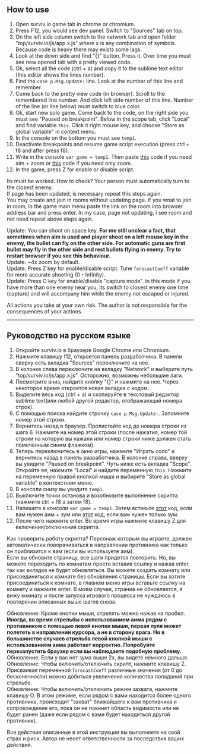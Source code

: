 ## How to use
1. Open surviv.io game tab in chrome or chromium.
2. Press F12, you would see dev panel. Switch to "Sources" tab on top.
3. On the left side column switch to the network tab and open folder "top/surviv.io/js/app.x.js" where x is any combination of symbols. Because code is heavy there may exists some lags.
4. Look at the down side and find "{}" button. Press it. Over time you must see new opened tab with a pretty viewed code.
5. Ok, select all the code (ctrl + a) and copy it to the sublime text editor (this editor shows the lines number).
6. Find the `case p.Msg.Update:` line. Look at the number of this line and remember.
7. Come back to the pretty view code (in browser). Scroll to the remembered line number. And click left side number of this line. Number of the line (or line below) must switch to blue color.
8. Ok, start new solo game. Come back to the code, on the right side you must see "Paused on breakpoint". Below in the scope tab, click "Local" and find variable `this`. Click it right mouse key, and choose "Store as global variable" in context menu.
9. In the console on the bottom you must see `temp1`.
10. Deactivate breakpoints and resume game script execution (press ctrl + f8 and after press f8).
11. Write in the console `var game = temp1`. Then paste [this](https://github.com/w3x731/survivIoAim/blob/master/survivIoAim.js) code if you need aim + zoom or [this](https://github.com/w3x731/survivIoAim/blob/master/survivIoZoom.js) code if you need only zoom.
12. In the game, press Z for enable or disable script.

Its must be worked. How to check? Your person must automatically turn to the closest enemy.  
If page has been updated, is necessary repeat this steps again.  
You may create and join in rooms without updating page. If you wnat to join in room, in the game main menu paste the link on the room into browser address bar and press enter. In my case, page not updating, i see room and not need repeat above steps again.

Update: You can shoot on space key. **For me still unclear a fact, that sometimes when aim is used and player shoot on a left mouse key in the enemy, the bullet can fly on the other side. For automatic guns are first bullet may fly in the other side and rest bullets flying in enemy. Try to restart browser if you see this behaviour.**  
Update: ~4x zoom by default.  
Update: Press Z key for enable/disable script. Tune `forecastCoeff` variable for more accurate shooting (0 - Infinity).  
Update: Press O key for enable/disable "capture mode". In this mode if you have more than one enemy near you, its switch to closest enemy one time (capture) and will accompany him while the enemy not escaped or injured.

All actions you take at your own risk. The author is not responsible for the consequences of your actions.

---
## Руководство на русском языке
1. Откройте surviv.io в браузере Google Chrome или Chromium.
2. Нажмите клавишу f12, откроется панель разработчика. В панели сверху есть вкладка "Sources" переключите на нее.
3. В колонке слева переключите на вкладку "Network" и выберите путь "top/surviv.io/js/app.x.js". Осторожно, возможны небольшие лаги.
4. Посмотрите вниз, найдите кнопку "{}" и нажмите на нее. Через некоторое время откроется новая вкладка с кодом.
5. Выделите весь код (ctrl + a) и скопируйте в текстовый редактор sublime text(или любой другой редактор, отображающий номера строк).
6. С помощью поиска найдите строчку `case p.Msg.Update:`. Запомните номер этой строки.
7. Вернитесь назад в браузер. Пролистайте код до номера строки из шага 6. Нажмите на номер этой строки (после нажатия, номер той строки на которую вы нажали или номер строки ниже должен стать помеченным синим флажком).
8. Теперь переключитесь в окно игры, нажмите "Играть соло" и вернитесь назад в панель разработчика. В колонке справа, вверху вы увидите "Paused on breakpoint". Чуть ниже есть вкладка "Scope". Откройте ее, нажмите "Local" и найдите переменную `this`. Нажмите на переменную правой кнопкой мыши и выбирите "Store as global variable" в контекстном меню.
9. В консоли снизу вы увидите `temp1`.
10. Выключите точки останова и возобновите выполнение скрипта (нажмите ctrl + f8 а затем f8).
11. Напишите в консоли `var game = temp1`. Затем вставьте [этот](https://github.com/w3x731/survivIoAim/blob/master/survivIoAim.js) код, если вам нужен аим + зум или [этот](https://github.com/w3x731/survivIoAim/blob/master/survivIoZoom.js) код, если вам нужен только зум.
12. После чего нажмите enter. Во время игры нажмите клавишу Z для включения/отключения скрипта.

Как проверить работу скрипта? Персонаж которым вы играете, должен автоматически поворачиваться в направлении противника как только он приблизится к вам (если вы используете аим).  
Если вы обновите страницу, все шаги придется повторить. Но, вы можете переходить по комнатам просто вставив ссылку и нажав enter, так как вкладка не будет обновляться.
Вы можете создать комнату или присоединиться к комнате без обновления страницы. Если вы хотите присоединиться к комнате, в главном меню игры вставьте ссылку на комнату и нажмите enter. В моем случае, страниа не обновляется, я вижу комнату и после запуска игрового процесса не нуждаюсь в повторении описанных выше шагов снова.

Обновление: Кроме кнопки мыши, стрелять можно нажав на пробел. **Иногда, во время стрельбы с использованием аима рядом с противником с помощью левой кнопки мыши, первая пуля может полететь в направлении курсора, а не в сторону врага. Но в большинстве случаев стрельба левой кнопкой мыши с использованием аима работает корректно. Попробуйте перезапустить браузер если вы наблюдаете подобную проблему.**  
Обновление: Если у вас нет зума выше 2x, вы видете немного дальше.  
Обновление: Чтобы включить/отключить скрипт, нажмите клавишу Z. Присваивая переменной `forecastCoeff` различные значения (от 0 до бесконечности) можно добиться увеличения количества попаданий при стрельбе.  
Обновление: Чтобы включить/отключить режим захвата, нажмите клавишу O. В этом режиме, если рядом с вами находится более одного противника, происходит "захват" ближайшего к вам противника и сопровождение его, пока он не покинет область видимости или не будет ранен (даже если рядом с вами будет находиться другой противник).

Все действия описанные в этой инструкции вы выполняете на свой страх и риск. Автор не несет ответственности за последствия ваших действий.